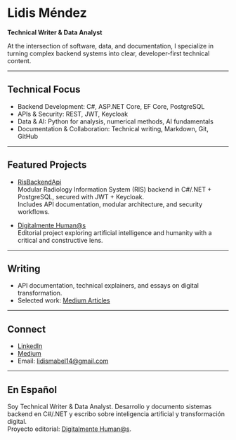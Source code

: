 # Lidis Méndez  
**Technical Writer & Data Analyst**

At the intersection of software, data, and documentation, I specialize in turning complex backend systems into clear, developer-first technical content.

---

## Technical Focus
- Backend Development: C#, ASP.NET Core, EF Core, PostgreSQL  
- APIs & Security: REST, JWT, Keycloak  
- Data & AI: Python for analysis, numerical methods, AI fundamentals  
- Documentation & Collaboration: Technical writing, Markdown, Git, GitHub  

---

## Featured Projects
- [RisBackendApi](https://github.com/LidisM/RisBackendApi)  
  Modular Radiology Information System (RIS) backend in C#/.NET + PostgreSQL, secured with JWT + Keycloak.  
  Includes API documentation, modular architecture, and security workflows.  

- [Digitalmente Human@s](https://medium.com/@lidismendez369)  
  Editorial project exploring artificial intelligence and humanity with a critical and constructive lens.  

---

## Writing
- API documentation, technical explainers, and essays on digital transformation.  
- Selected work: [Medium Articles](https://medium.com/@lidismendez369)  

---

## Connect
- [LinkedIn](https://www.linkedin.com/in/lidis-mendez/)  
- [Medium](https://medium.com/@lidismendez369)  
- Email: lidismabel14@gmail.com  

---

## En Español
Soy Technical Writer & Data Analyst. Desarrollo y documento sistemas backend en C#/.NET y escribo sobre inteligencia artificial y transformación digital.  
Proyecto editorial: [Digitalmente Human@s](https://medium.com/@lidismendez369).  


